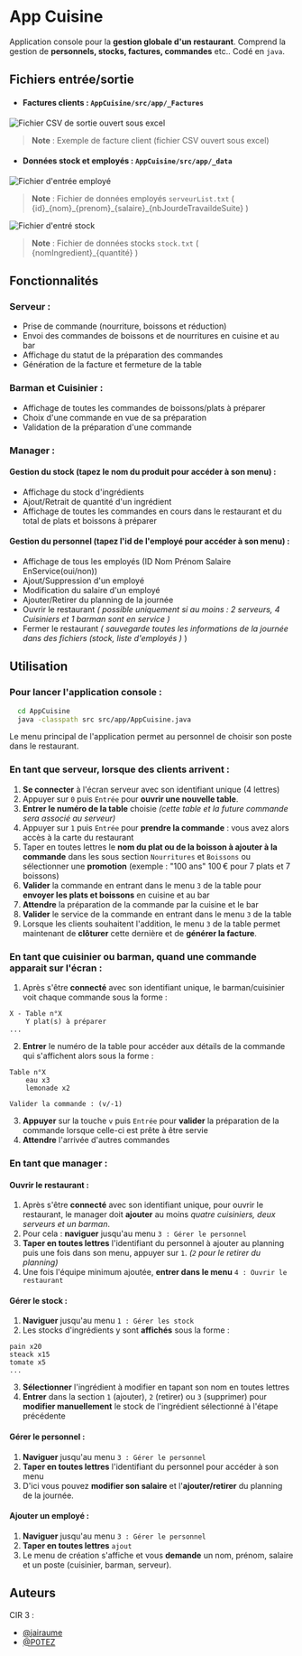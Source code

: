 # App Cuisine

Application console pour la **gestion globale d'un restaurant**.
Comprend la gestion de **personnels, stocks, factures, commandes** etc..
Codé en `java`.

## Fichiers entrée/sortie 
- #### Factures clients : ```AppCuisine/src/app/_Factures```
![Fichier CSV de sortie ouvert sous excel](https://cdn.discordapp.com/attachments/656111343937781760/971483629387649064/unknown.png)
>**Note** : Exemple de facture client (fichier CSV ouvert sous excel)
- ####  Données stock et employés : `AppCuisine/src/app/_data`
![Fichier d'entrée employé](https://media.discordapp.net/attachments/656111343937781760/971484076290744450/unknown.png)
>**Note** : Fichier de données employés `serveurList.txt` ( {id}\_{nom}\_{prenom}\_{salaire}\_{nbJourdeTravaildeSuite} )

![Fichier d'entré stock](https://media.discordapp.net/attachments/656111343937781760/971484739640901702/unknown.png)
>**Note** : Fichier de données stocks `stock.txt` ( {nomIngredient}\_{quantité} )

## Fonctionnalités

### Serveur :

*   Prise de commande (nourriture, boissons et réduction)
*   Envoi des commandes de boissons et de nourritures en cuisine et au bar
*   Affichage du statut de la préparation des commandes
*   Génération de la facture et fermeture de la table

### Barman et Cuisinier :

*   Affichage de toutes les commandes de boissons/plats à préparer
*   Choix d'une commande en vue de sa préparation
*   Validation de la préparation d'une commande

### Manager :

#### Gestion du stock (tapez le nom du produit pour accéder à son menu) :

*   Affichage du stock d'ingrédients
*   Ajout/Retrait de quantité d'un ingrédient
*   Affichage de toutes les commandes en cours dans le restaurant et du total de plats et boissons à préparer

#### Gestion du personnel (tapez l'id de l'employé pour accéder à son menu) :

*   Affichage de tous les employés (ID Nom Prénom Salaire EnService(oui/non))
*   Ajout/Suppression d'un employé
*   Modification du salaire d'un employé
*   Ajouter/Retirer du planning de la journée
*   Ouvrir le restaurant _( possible uniquement si au moins : 2 serveurs, 4 Cuisiniers et 1 barman sont en service )_
*   Fermer le restaurant _( sauvegarde toutes les informations de la journée dans des fichiers (stock, liste d'employés )_ )

## Utilisation

### Pour lancer l'application console :

```bash
  cd AppCuisine
  java -classpath src src/app/AppCuisine.java
```

Le menu principal de l'application permet au personnel de choisir son poste dans le restaurant.

### En tant que serveur, lorsque des clients arrivent :

1.  **Se connecter** à l'écran serveur avec son identifiant unique (4 lettres)
2.  Appuyer sur `0` puis `Entrée` pour **ouvrir une nouvelle table**.
3.  **Entrer le numéro de la table** choisie _(cette table et la future commande sera associé au serveur)_
4.  Appuyer sur `1` puis `Entrée` pour **prendre la commande** : vous avez alors accès à la carte du restaurant
5.  Taper en toutes lettres le **nom du plat ou de la boisson à ajouter à la commande** dans les sous section `Nourritures` et `Boissons` ou sélectionner une **promotion** (exemple : "100 ans" 100 € pour 7 plats et 7 boissons)
6.  **Valider** la commande en entrant dans le menu `3` de la table pour **envoyer les plats et boissons** en cuisine et au bar
7.  **Attendre** la préparation de la commande par la cuisine et le bar
8.  **Valider** le service de la commande en entrant dans le menu `3` de la table
9.  Lorsque les clients souhaitent l'addition, le menu `3` de la table permet maintenant de **clôturer** cette dernière et de **générer la facture**.

### En tant que cuisinier ou barman, quand une commande apparait sur l'écran :

1.  Après s'être **connecté** avec son identifiant unique, le barman/cuisinier voit chaque commande sous la forme :

```plaintext
X - Table n°X
	Y plat(s) à préparer
...
```

2.  **Entrer** le numéro de la table pour accéder aux détails de la commande qui s'affichent alors sous la forme :

```plaintext
Table n°X
	eau x3
	lemonade x2
	
Valider la commande : (v/-1)
```
3. **Appuyer** sur la touche `v` puis `Entrée` pour **valider** la préparation de la commande lorsque celle-ci est prête à être servie
4. **Attendre** l'arrivée d'autres commandes


### En tant que manager : 

#### Ouvrir le restaurant : 
1. Après s'être **connecté** avec son identifiant unique, pour ouvrir le restaurant, le manager doit **ajouter** au moins *quatre cuisiniers, deux serveurs et un barman*.
2. Pour cela : **naviguer** jusqu'au menu `3 : Gérer le personnel`
3. **Taper en toutes lettres** l'identifiant du personnel à ajouter au planning puis une fois dans son menu, appuyer sur `1`.  *(`2` pour le retirer du planning)*
4. Une fois l'équipe minimum ajoutée, **entrer dans le menu** `4 : Ouvrir le restaurant`

#### Gérer le stock : 
1. **Naviguer** jusqu'au menu `1 : Gérer les stock`
2. Les stocks d'ingrédients y sont **affichés** sous la forme : 
```plaintext
pain x20
steack x15
tomate x5
...
```
3. **Sélectionner** l'ingrédient à modifier en tapant son nom en toutes lettres
4. **Entrer** dans la section `1` (ajouter), `2` (retirer) ou `3` (supprimer) pour **modifier manuellement** le stock de l'ingrédient sélectionné à l'étape précédente

#### Gérer le personnel : 
1. **Naviguer** jusqu'au menu `3 : Gérer le personnel`
2. **Taper en toutes lettres** l'identifiant du personnel pour accéder à son menu
3. D'ici vous pouvez **modifier son salaire** et l'**ajouter/retirer** du planning de la journée.

#### Ajouter un employé : 
1. **Naviguer** jusqu'au menu `3 : Gérer le personnel`
2. **Taper en toutes lettres** `ajout`
3. Le menu de création s'affiche et vous **demande** un nom, prénom, salaire et un poste (cuisinier, barman, serveur).




## Auteurs

CIR 3 :

*   [@jairaume](https://github.com/jairaume)
*   [@P0TEZ](https://github.com/P0TEZ)
